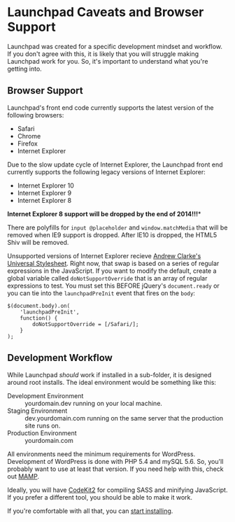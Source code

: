 Launchpad Caveats and Browser Support
=====================================

Launchpad was created for a specific development mindset and workflow.  If you don't agree with this, it is likely that you will struggle making Launchpad work for you.  So, it's important to understand what you're getting into.

## Browser Support

Launchpad's front end code currently supports the latest version of the following browsers:

* Safari
* Chrome
* Firefox
* Internet Explorer

Due to the slow update cycle of Internet Explorer, the Launchpad front end currently supports the following legacy versions of Internet Explorer:

* Internet Explorer 10
* Internet Explorer 9
* Internet Explorer 8

**Internet Explorer 8 support will be dropped by the end of 2014!!!***

There are polyfills for <code>input @placeholder</code> and <code>window.matchMedia</code> that will be removed when IE9 support is dropped.  After IE10 is dropped, the HTML5 Shiv will be removed.

Unsupported versions of Internet Explorer recieve [Andrew Clarke's Universal Stylesheet](https://code.google.com/p/universal-ie6-css/).  Right now, that swap is based on a series of regular expressions in the JavaScript.  If you want to modify the default, create a global variable called <code>doNotSupportOverride</code> that is an array of regular expressions to test.  You must set this BEFORE jQuery's <code>document.ready</code> or you can tie into the <code>launchpadPreInit</code> event that fires on the <code>body</code>:

	$(document.body).on(
		'launchpadPreInit',
		function() {
			doNotSupportOverride = [/Safari/];
		}
	);

## Development Workflow

While Launchpad *should* work if installed in a sub-folder, it is designed around root installs.  The ideal environment would be something like this:

<dl>
	<dt>Development Environment</dt>
	<dd>yourdomain.dev running on your local machine.</dd>
	<dt>Staging Environment</dt>
	<dd>dev.yourdomain.com running on the same server that the production site runs on.</dd>
	<dt>Production Environment</dt>
	<dd>yourdomain.com</dd>
</dl>

All environments need the minimum requirements for WordPress.  Development of WordPress is done with PHP 5.4 and mySQL 5.6.  So, you'll probably want to use at least that version.  If you need help with this, check out [MAMP](http://www.mamp.info/).

Ideally, you will have [CodeKit2](https://incident57.com/codekit/) for compiling SASS and minifying JavaScript.  If you prefer a different tool, you should be able to make it work.

If you're comfortable with all that, you can [start installing](install.md).